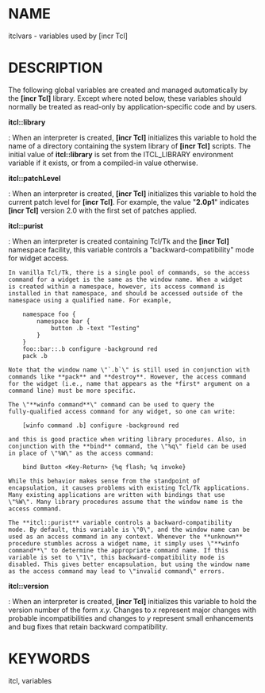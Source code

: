 # NAME

itclvars - variables used by \[incr Tcl\]

# DESCRIPTION

The following global variables are created and managed automatically by
the **\[incr Tcl\]** library. Except where noted below, these variables
should normally be treated as read-only by application-specific code and
by users.

**itcl::library**

:   When an interpreter is created, **\[incr Tcl\]** initializes this
    variable to hold the name of a directory containing the system
    library of **\[incr Tcl\]** scripts. The initial value of
    **itcl::library** is set from the ITCL_LIBRARY environment variable
    if it exists, or from a compiled-in value otherwise.

**itcl::patchLevel**

:   When an interpreter is created, **\[incr Tcl\]** initializes this
    variable to hold the current patch level for **\[incr Tcl\]**. For
    example, the value \"**2.0p1**\" indicates **\[incr Tcl\]** version
    2.0 with the first set of patches applied.

**itcl::purist**

:   When an interpreter is created containing Tcl/Tk and the **\[incr
    Tcl\]** namespace facility, this variable controls a
    \"backward-compatibility\" mode for widget access.

    In vanilla Tcl/Tk, there is a single pool of commands, so the access
    command for a widget is the same as the window name. When a widget
    is created within a namespace, however, its access command is
    installed in that namespace, and should be accessed outside of the
    namespace using a qualified name. For example,

        namespace foo {
            namespace bar {
                button .b -text "Testing"
            }
        }
        foo::bar::.b configure -background red
        pack .b

    Note that the window name \"`.b`\" is still used in conjunction with
    commands like **pack** and **destroy**. However, the access command
    for the widget (i.e., name that appears as the *first* argument on a
    command line) must be more specific.

    The \"**winfo command**\" command can be used to query the
    fully-qualified access command for any widget, so one can write:

        [winfo command .b] configure -background red

    and this is good practice when writing library procedures. Also, in
    conjunction with the **bind** command, the \"%q\" field can be used
    in place of \"%W\" as the access command:

        bind Button <Key-Return> {%q flash; %q invoke}

    While this behavior makes sense from the standpoint of
    encapsulation, it causes problems with existing Tcl/Tk applications.
    Many existing applications are written with bindings that use
    \"%W\". Many library procedures assume that the window name is the
    access command.

    The **itcl::purist** variable controls a backward-compatibility
    mode. By default, this variable is \"0\", and the window name can be
    used as an access command in any context. Whenever the **unknown**
    procedure stumbles across a widget name, it simply uses \"**winfo
    command**\" to determine the appropriate command name. If this
    variable is set to \"1\", this backward-compatibility mode is
    disabled. This gives better encapsulation, but using the window name
    as the access command may lead to \"invalid command\" errors.

**itcl::version**

:   When an interpreter is created, **\[incr Tcl\]** initializes this
    variable to hold the version number of the form *x.y*. Changes to
    *x* represent major changes with probable incompatibilities and
    changes to *y* represent small enhancements and bug fixes that
    retain backward compatibility.

# KEYWORDS

itcl, variables

